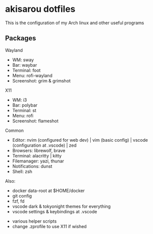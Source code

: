 # akisarou dotfiles

This is the configuration of my Arch linux and other useful programs

## Packages

Wayland

- WM: sway
- Bar: waybar
- Terminal: foot
- Menu: rofi-wayland
- Screenshot: grim & grimshot

X11

- WM: i3
- Bar: polybar
- Terminal: st
- Menu: rofi
- Screenshot: flameshot

Common

- Editor: nvim (configured for web dev) | vim (basic config) | vscode (configuration at .vscode) | zed
- Browsers: librewolf, brave
- Terminal: alacritty | kitty
- Filemanager: yazi, thunar
- Notifications: dunst
- Shell: zsh

Also:

- docker data-root at $HOME/docker
- git config
- fzf, fd
- vscode dark & tokyonight themes for everything
- vscode settings & keybindings at .vscode

* various helper scripts
* change .zprofile to use X11 if wished
